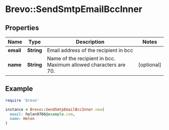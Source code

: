 # Brevo::SendSmtpEmailBccInner

## Properties

| Name | Type | Description | Notes |
| ---- | ---- | ----------- | ----- |
| **email** | **String** | Email address of the recipient in bcc |  |
| **name** | **String** | Name of the recipient in bcc. Maximum allowed characters are 70. | [optional] |

## Example

```ruby
require 'brevo'

instance = Brevo::SendSmtpEmailBccInner.new(
  email: helen9766@example.com,
  name: Helen
)
```

